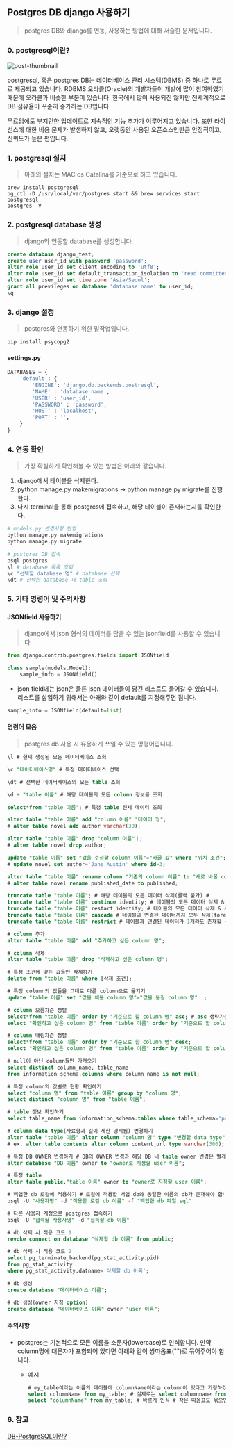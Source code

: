 ## Postgres DB django 사용하기

> postgres DB와 django를 연동, 사용하는 방법에 대해 서술한 문서입니다. 



### 0. postgresql이란?

![post-thumbnail](https://media.vlpt.us/images/doohyunlm/post/120b753b-fe30-42f9-840a-6833fa89d1ed/3.png)

postgresql, 혹은 postgres DB는 데이터베이스 관리 시스템(DBMS) 중 하나로 무료로 제공되고 있습니다. RDBMS 오라클(Oracle)의 개발자들이 개발에 많이 참여하였기 때문에 오라클과 비슷한 부분이 있습니다.  한국에서 많이 사용되진 않지만 전세계적으로 DB 점유율이 꾸준히 증가하는 DB입니다. 

무료임에도 부지런한 업데이트로 지속적인 기능 추가가 이루어지고 있습니다. 또한 라이선스에 대한 비용 문제가 발생하지 않고, 오랫동안 사용된 오픈소스인만큼 안정적이고, 신뢰도가 높은 편입니다. 



### 1. postgresql 설치

> 아래의 설치는 MAC os Catalina를 기준으로 하고 있습니다.

```
brew install postgresql
pg_ctl -D /usr/local/var/postgres start && brew services start postgresql
postgres -V
```



### 2.  postgresql database 생성

> django와 연동할 database를 생성합니다. 

```sql
create database django_test;
create user user_id with password 'password';
alter role user_id set client_encoding to 'utf8';
alter role user_id set default_transaction_isolation to 'read committed';
alter role user_id set time zone 'Asia/Seoul';
grant all previleges on database 'database name' to user_id;
\q
```



### 3. django 설정

> postgres와 연동하기 위한 밑작업입니다.

```bash
pip install psycopg2
```



#### settings.py

```python
DATABASES = {
	'default': {
		'ENGINE': 'django.db.backends.postresql',
		'NAME' : 'database name',
		'USER' : 'user_id',
		'PASSWORD' : 'password',
		'HOST' : 'localhost',
		'PORT' : '',
	}
}
```



### 4. 연동 확인

> 가장 확실하게 확인해볼 수 있는 방법은 아래와 같습니다. 

1. django에서 테이블을 삭제한다. 
2. python manage.py makemigrations -> python manage.py migrate를 진행한다. 
3. 다시 terminal을 통해 postgres에 접속하고, 해당 테이블이 존재하는지를 확인한다. 

```bash
# models.py 변경사항 반영
python manage.py makemigrations
python manage.py migrate

# postgres DB 접속
psql postgres
\l # database 목록 조회
\c "선택할 database 명" # database 선택 
\dt # 선택한 database 내 table 조회
```



### 5. 기타 명령어 및 주의사항

#### JSONfield 사용하기

> django에서 json 형식의 데이터를 담을 수 있는 jsonfield를 사용할 수 있습니다.

```python
from django.contrib.postgres.fields import JSONfield

class sample(models.Model):
    sample_info = JSONfield()
```

- json field에는 json은 물론 json 데이터들이 담긴 리스트도 들어갈 수 있습니다. 리스트를 삽입하기 위해서는 아래와 같이 default를 지정해주면 됩니다. 

```python
sample_info = JSONfield(default=list)
```



#### 명령어 모음

>  postgres db 사용 시 유용하게 쓰일 수 있는 명령어입니다.

```sql
\l # 현재 생성된 모든 데이터베이스 조회

\c "데이터베이스명" # 특정 데이터베이스 선택

\dt # 선택한 데이터베이스의 모든 table 조회

\d + "table 이름" # 해당 테이블의 모든 column 정보를 조회

select*from "table 이름"; # 특정 table 전체 데이터 조회

alter table "table 이름" add "column 이름" "데이터 형";
# alter table novel add author varchar(30);

alter table "table 이름" drop "column 이름"ㅣ;
# alter table novel drop author;

update "table 이름" set "값을 수정할 column 이름"="바꿀 값" where "위치 조건";
# update novel set author='Jane Austin' where id=3;

alter table "table 이름" rename column "기존의 column 이름" to "새로 바꿀 column 이름";
# alter table novel rename published_date to published;

truncate table "table 이름"; # 해당 테이블의 모든 데이터 삭제(롤백 불가) # 
truncate table "table 이름" continue identity; # 테이블의 모든 데이터 삭제 & 시퀀스 유지 
truncate table "table 이름" restart identity; # 테이블의 모든 데이터 삭제 & 시퀀스 초기화
truncate table "table 이름" cascade # 테이블과 연결된 데이터까지 모두 삭제(foreginkey가 존재할 경우)
truncate table "table 이름" restrict # 테이블과 연결된 데이터가 1개라도 존재할 경우 해당 데이터는 삭제되지 않음

# column 추가
alter table "table 이름" add "추가하고 싶은 column 명";

# column 삭제
alter table "table 이름" drop "삭제하고 싶은 column 명";

# 특정 조건에 맞는 값들만 삭제하기
delete from "table 이름" where [삭제 조건];

# 특정 column의 값들을 그대로 다른 column으로 옮기기
update "table 이름" set "값을 채울 column 명"="값을 옮길 column 명"  ;

# column 오름차순 정렬
select*from "table 이름" order by "기준으로 할 column 명" asc; # asc 생략가능
select "확인하고 싶은 column 명" from "table 이름" order by "기준으로 할 column 명" asc;

# column 내림차순 정렬
select*from "table 이름" order by "기준으로 할 column 명" desc;
select "확인하고 싶은 column 명" from "table 이름" order by "기준으로 할 column 명" desc;

# null이 아닌 column들만 가져오기
select distinct column_name, table_name 
from information_schema.columns where column_name is not null;

# 특정 column의 값별로 현황 확인하기
select "column 명" from "table 이름" group by "column 명";
select distinct "column 명" from "table 이름";

# table 정보 확인하기
select table_name from information_schema.tables where table_schema='public';

# column data type(자료형과 길이 제한 명시됨) 변경하기
alter table "table 이름" alter column "column 명" type "변경할 data type";
# ex. alter table contents alter column content_url type varchar(300); 

# 특정 DB OWNER 변경하기 # DB의 OWNER 변경과 해당 DB 내 table owner 변경은 별개!(연동되어 바뀌지 않음)
alter database "DB 이름" owner to "owner로 지정할 user 이름";

# 특정 table 
alter table public."table 이름" owner to "owner로 지정할 user 이름";

# 백업한 db 로컬에 적용하기 # 로컬에 적용할 백업 db와 동일한 이름의 db가 존재해야 합니다.
psql -U "사용자명" -d "적용할 로컬 db 이름" -f "백업한 db 파일.sql"

# 다른 사용자 계정으로 postgres 접속하기
psql -U "접속할 사용자명" -d "접속할 db 이름"

# db 삭제 시 적용 코드 1
revoke connect on database "삭제할 db 이름" from public;

# db 삭제 시 적용 코드 2
select pg_terminate_backend(pg_stat_activity.pid)
from pg_stat_activity
where pg_stat_activity.datname='삭제할 db 이름';

# db 생성
create database "데이터베이스 이름";

# db 생성(owner 지정 option)
create database "데이터베이스 이름" owner "user 이름";
```

#### 주의사항

- postgres는 기본적으로 모든 이름을 소문자(lowercase)로 인식합니다. 만약 column명에 대문자가 포함되어 있다면 아래와 같이 쌍따옴표("")로 묶어주어야 합니다. 

  - 예시

    ```sql
    # my_table이라는 이름의 테이블에 columnName이라는 column이 있다고 가정하겠습니다.
    select columnName from my_table; # 실제로는 select columnname from my_table;로 인식됩니다.
    select "columnName" from my_table; # 바르게 인식 # 작은 따옴표도 묶으면 안 됩니다!
    ```
    
    

### 6. 참고 

[DB-PostgreSQL이란?](https://velog.io/@doohyunlm/SQL-PostgreSQL-%EC%86%8C%EA%B0%9C)

